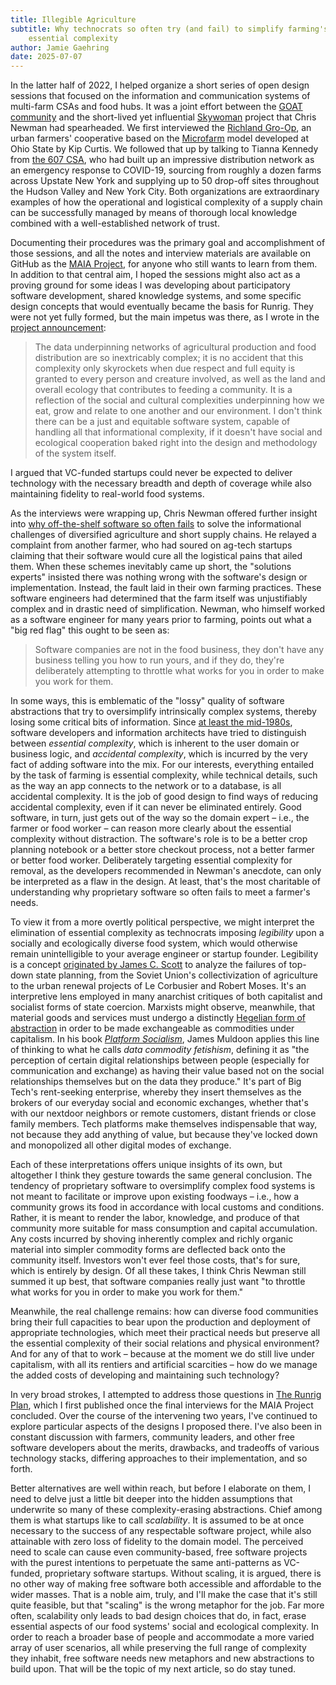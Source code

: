 ```yaml
---
title: Illegible Agriculture
subtitle: Why technocrats so often try (and fail) to simplify farming's
    essential complexity
author: Jamie Gaehring
date: 2025-07-07
---
```


In the latter half of 2022, I helped organize a short series of open design
sessions that focused on the information and communication systems of multi-farm
CSAs and food hubs. It was a joint effort between the [GOAT community] and the
short-lived yet influential [Skywoman] project that Chris Newman had
spearheaded. We first interviewed the [Richland Gro-Op], an urban farmers'
cooperative based on the [Microfarm] model developed at Ohio State by Kip
Curtis. We followed that up by talking to Tianna Kennedy from [the 607 CSA], who
had built up an impressive distribution network as an emergency response to
COVID-19, sourcing from roughly a dozen farms across Upstate New York and
supplying up to 50 drop-off sites throughout the Hudson Valley and New York
City. Both organizations are extraordinary examples of how the operational and
logistical complexity of a supply chain can be successfully managed by means of
thorough local knowledge combined with a well-established network of trust.

Documenting their procedures was the primary goal and accomplishment of those
sessions, and all the notes and interview materials are available on GitHub as
the [MAIA Project], for anyone who still wants to learn from them. In addition
to that central aim, I hoped the sessions might also act as a proving ground for
some ideas I was developing about participatory software development, shared
knowledge systems, and some specific design concepts that would eventually
became the basis for Runrig. They were not yet fully formed, but the main
impetus was there, as I wrote in the [project announcement]:

> The data underpinning networks of agricultural production and food
> distribution are so inextricably complex; it is no accident that this
> complexity only skyrockets when due respect and full equity is granted to
> every person and creature involved, as well as the land and overall ecology
> that contributes to feeding a community. It is a reflection of the social and
> cultural complexities underpinning how we eat, grow and relate to one another
> and our environment. I don't think there can be a just and equitable software
> system, capable of handling all that informational complexity, if it doesn't
> have social and ecological cooperation baked right into the design and
> methodology of the system itself.

I argued that VC-funded startups could never be expected to deliver technology
with the necessary breadth and depth of coverage while also maintaining fidelity
to real-world food systems.

As the interviews were wrapping up, Chris Newman offered further insight into
[why off-the-shelf software so often fails] to solve the informational
challenges of diversified agriculture and short supply chains. He relayed a
complaint from another farmer, who had soured on ag-tech startups claiming that
their software would cure all the logistical pains that ailed them. When these
schemes inevitably came up short, the "solutions experts" insisted there was
nothing wrong with the software's design or implementation. Instead, the fault
laid in their own farming practices. These software engineers had determined
that the farm itself was unjustifiably complex and in drastic need of
simplification. Newman, who himself worked as a software engineer for many years
prior to farming, points out what a "big red flag" this ought to be seen as:

> Software companies are not in the food business, they don't have any business
> telling you how to run yours, and if they do, they're deliberately attempting
> to throttle what works for you in order to make you work for them.

In some ways, this is emblematic of the "lossy" quality of software abstractions
that try to oversimplify intrinsically complex systems, thereby losing some
critical bits of information. Since [at least the mid-1980s], software
developers and information architects have tried to distinguish between
_essential complexity_, which is inherent to the user domain or business logic,
and _accidental complexity_, which is incurred by the very fact of adding
software into the mix. For our interests, everything entailed by the task of
farming is essential complexity, while technical details, such as the way an app
connects to the network or to a database, is all accidental complexity. It is
the job of good design to find ways of reducing accidental complexity, even if
it can never be eliminated entirely. Good software, in turn, just gets out of
the way so the domain expert – i.e., the farmer or food worker – can reason more
clearly about the essential complexity without distraction. The software's role
is to be a better crop planning notebook or a better store checkout process, not
a better farmer or better food worker. Deliberately targeting essential
complexity for removal, as the developers recommended in Newman's anecdote, can
only be interpreted as a flaw in the design. At least, that's the most
charitable of understanding why proprietary software so often fails to meet a
farmer's needs.

To view it from a more overtly political perspective, we might interpret the
elimination of essential complexity as technocrats imposing _legibility_ upon a
socially and ecologically diverse food system, which would otherwise remain
unintelligible to your average engineer or startup founder. Legibility is a
concept [originated by James C. Scott] to analyze the failures of top-down state
planning, from the Soviet Union's collectivization of agriculture to the urban
renewal projects of Le Corbusier and Robert Moses. It's an interpretive lens
employed in many anarchist critiques of both capitalist and socialist forms of
state coercion. Marxists might observe, meanwhile, that material goods and
services must undergo a distinctly [Hegelian form of abstraction] in order to be
made exchangeable as commodities under capitalism. In his book [_Platform
Socialism_], James Muldoon applies this line of thinking to what he calls _data
commodity fetishism_, defining it as "the perception of certain digital
relationships between people (especially for communication and exchange) as
having their value based not on the social relationships themselves but on the
data they produce." It's part of Big Tech's rent-seeking enterprise, whereby
they insert themselves as the brokers of our everyday social and economic
exchanges, whether that's with our nextdoor neighbors or remote customers,
distant friends or close family members. Tech platforms make themselves
indispensable that way, not because they add anything of value, but because
they've locked down and monopolized all other digital modes of exchange.

Each of these interpretations offers unique insights of its own, but altogether
I think they gesture towards the same general conclusion. The tendency of
proprietary software to oversimplify complex food systems is not meant to
facilitate or improve upon existing foodways – i.e., how a community grows its
food in accordance with local customs and conditions. Rather, it is meant to
render the labor, knowledge, and produce of that community more suitable for
mass consumption and capital accumulation. Any costs incurred by shoving
inherently complex and richly organic material into simpler commodity forms are
deflected back onto the community itself. Investors won't ever feel those costs,
that's for sure, which is entirely by design. Of all these takes, I think Chris
Newman still summed it up best, that software companies really just want "to
throttle what works for you in order to make you work for them."

Meanwhile, the real challenge remains: how can diverse food communities bring
their full capacities to bear upon the production and deployment of appropriate
technologies, which meet their practical needs but preserve all the essential
complexity of their social relations and physical environment? And for any of
that to work – because at the moment we do still live under capitalism, with all
its rentiers and artificial scarcities – how do we manage the added costs of
developing and maintaining such technology?

In very broad strokes, I attempted to address those questions in [The Runrig
Plan], which I first published once the final interviews for the MAIA Project
concluded. Over the course of the intervening two years, I've continued to
explore particular aspects of the designs I proposed there. I've also been in
constant discussion with farmers, community leaders, and other free software
developers about the merits, drawbacks, and tradeoffs of various technology
stacks, differing approaches to their implementation, and so forth.

Better alternatives are well within reach, but before I elaborate on them, I
need to delve just a little bit deeper into the hidden assumptions that
underwrite so many of these complexity-erasing abstractions. Chief among them is
what startups like to call _scalability_. It is assumed to be at once necessary
to the success of any respectable software project, while also attainable with
zero loss of fidelity to the domain model. The perceived need to scale can cause
even community-based, free software projects with the purest intentions to
perpetuate the same anti-patterns as VC-funded, proprietary software startups.
Without scaling, it is argued, there is no other way of making free software
both accessible and affordable to the wider masses. That is a noble aim, truly,
and I'll make the case that it's still quite feasible, but that "scaling" is the
wrong metaphor for the job. Far more often, scalability only leads to bad design
choices that do, in fact, erase essential aspects of our food systems' social
and ecological complexity. In order to reach a broader base of people and
accommodate a more varied array of user scenarios, all while preserving the full
range of complexity they inhabit, free software needs new metaphors and new
abstractions to build upon. That will be the topic of my next article, so do
stay tuned.


[GOAT community]: https://goatech.org/
[Skywoman]:
    https://rvamag.com/eatdrink/goodeats/from-tech-to-independent-farming-chris-newman-of-sylvanaqua-farms-and-his-journey-to-food-sovereignty-and-advocacy.html
[Richland Gro-Op]: https://richlandgro-op.com/
[the 607 CSA]: https://www.the607csa.com/
[Microfarm]:
    https://osumarion.osu.edu/alumni-initiatives/initiatives/microfarm.html
[project announcement]: https://jgaehring.com/blog/platform-coop
[MAIA Project]:
    https://github.com/skywoman/multifarm-aggregation-info-arch#technical-interviews--open-design-sessions
[why off-the-shelf software so often fails]:
    https://web.archive.org/web/20240303180714/https://www.skywoman.community/post/choosing-software-the-case-for-using-erp-crm-scm-to-scale-farms
[at least the mid-1980s]: https://en.wikipedia.org/wiki/No_Silver_Bullet
[originated by James C. Scott]:
    https://theanarchistlibrary.org/library/james-c-scott-seeing-like-a-state
[Hegelian form of abstraction]:
    https://www.marxists.org/archive/marx/works/1857/grundrisse/ch01.htm#loc3
[_Platform Socialism_]:
    https://www.techwontsave.us/episode/97_envisioning_platform_socialism_w_james_muldoon
[The Runrig Plan]: /posts/the-runrig-plan-for-socio-ecological-design
